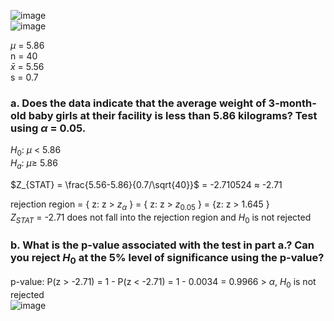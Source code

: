
![image](https://github.com/user-attachments/assets/9dbbbe38-a33e-4a8b-8bfa-b045a1f9e5f9)  
![image](https://github.com/user-attachments/assets/99aef8a1-d5f2-4440-bbe8-33b40130f16e)

$\mu$ = 5.86  
n = 40  
$\bar{x}$ = 5.56  
s = 0.7  

### a. Does the data indicate that the average weight of 3-month-old baby girls at their facility is less than 5.86 kilograms? Test using $\alpha$ = 0.05.  

$H_{0}$: $\mu$ < 5.86  
$H_{a}$: $\mu \geq$ 5.86

$Z_{STAT} = \frac{5.56-5.86}{0.7/\sqrt{40}}$ = -2.710524 $\approx$ -2.71  

rejection region = { z: z > $z_{\alpha}$ } = { z: z > $z_{0.05}$ } = {z: z > 1.645 }  
$Z_{STAT}$ = -2.71 does not fall into the rejection region and $H_{0}$ is not rejected  

### b. What is the p-value associated with the test in part a.? Can you reject $H_{0}$ at the 5% level of significance using the p-value?

p-value: P(z > -2.71) = 1 - P(z < -2.71) = 1 - 0.0034 = 0.9966 > $\alpha$, $H_{0}$ is not rejected  
![image](https://github.com/user-attachments/assets/99111865-ad45-4385-812c-a40ad1f23845)


